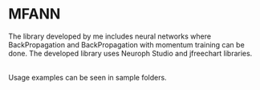 # MFANN
The library developed by me includes neural networks where BackPropagation and BackPropagation with momentum training can be done. 
The developed library uses Neuroph Studio and jfreechart libraries.<br><br>

Usage examples can be seen in sample folders.


